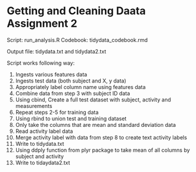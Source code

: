 Getting and Cleaning Daata Assignment 2
========================================

Script: run_analysis.R
Codebook: tidydata_codebook.rmd

Output file: tidydata.txt and tidydata2.txt

Script works following way:

1. Ingests various features data
2. Ingests test data (both subject and X, y data)
3. Appropriately label column name using features data
4. Combine data from step 3 with subject ID data
5. Using cbind, Create a full test dataset with subject, activity and measurements
6. Repeat steps 2-5 for training data
7. Using rbind to union test and training dataset
8. Only take the columns that are mean and standard deviation data
9. Read activity label data
10. Merge activity label with data from step 8 to create text activity labels
11. Write to tidydata.txt
12. Using ddply function from plyr package to take mean of all columns by subject and activity
13. Write to tidaydata2.txt


